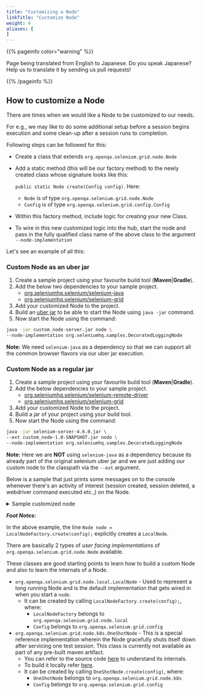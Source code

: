 ```yaml
---
title: "Customizing a Node"
linkTitle: "Customize Node"
weight: 4
aliases: [
]
---
```


{{% pageinfo color="warning" %}}
<p class="lead">
   <i class="fas fa-language display-4"></i> 
   Page being translated from 
   English to Japanese. Do you speak Japanese? Help us to translate
   it by sending us pull requests!
</p>
{{% /pageinfo %}}

## How to customize a Node

There are times when we would like a Node to be customized to our needs. 

For e.g., we may like to do some additional setup before a session begins execution and some clean-up after a session runs to completion.

Following steps can be followed for this:

* Create a class that extends `org.openqa.selenium.grid.node.Node`
* Add a static method (this will be our factory method) to the newly created class whose signature looks like this: 

  `public static Node create(Config config)`. Here:

    * `Node` is of type `org.openqa.selenium.grid.node.Node`
    * `Config` is of type `org.openqa.selenium.grid.config.Config`
* Within this factory method, include logic for creating your new Class.
* To wire in this new customized logic into the hub, start the node and pass in the fully qualified class name of the above class to the argument `--node-implementation`

Let's see an example of all this:

### Custom Node as an uber jar

1. Create a sample project using your favourite build tool (**Maven**|**Gradle**).
2. Add the below two dependencies to your sample project.
    * [org.seleniumhq.selenium/selenium-java](https://mvnrepository.com/artifact/org.seleniumhq.selenium/selenium-java)
    * [org.seleniumhq.selenium/selenium-grid](https://mvnrepository.com/artifact/org.seleniumhq.selenium/selenium-grid)
3. Add your customized Node to the project.
4. Build an [uber jar](https://imagej.net/develop/uber-jars) to be able to start the Node using `java -jar` command.
5. Now start the Node using the command:

```bash
java -jar custom_node-server.jar node \
--node-implementation org.seleniumhq.samples.DecoratedLoggingNode
```
**Note:** We need `selenium-java` as a dependency so that we can support all the common browser flavors via our uber jar execution.

### Custom Node as a regular jar

1. Create a sample project using your favourite build tool (**Maven**|**Gradle**).
2. Add the below dependencies to your sample project.
    * [org.seleniumhq.selenium/selenium-remote-driver](https://mvnrepository.com/artifact/org.seleniumhq.selenium/selenium-remote-driver)
    * [org.seleniumhq.selenium/selenium-grid](https://mvnrepository.com/artifact/org.seleniumhq.selenium/selenium-grid)
3. Add your customized Node to the project.
4. Build a jar of your project using your build tool.
5. Now start the Node using the command:

```bash
java -jar selenium-server-4.6.0.jar \
--ext custom_node-1.0-SNAPSHOT.jar node \
--node-implementation org.seleniumhq.samples.DecoratedLoggingNode
```
**Note:** Here we are **NOT** using `selenium-java` as a dependency because its already part of the original selenium uber jar and we are just adding our custom node to the classpath via the `--ext` argument.

Below is a sample that just prints some messages on to the console whenever there's an activity of interest (session created, session deleted, a webdriver command executed etc.,) on the Node.


<details>
<summary>Sample customized node</summary>

```java
package org.seleniumhq.samples;

import java.net.URI;
import java.util.UUID;
import org.openqa.selenium.Capabilities;
import org.openqa.selenium.NoSuchSessionException;
import org.openqa.selenium.WebDriverException;
import org.openqa.selenium.grid.config.Config;
import org.openqa.selenium.grid.data.CreateSessionRequest;
import org.openqa.selenium.grid.data.CreateSessionResponse;
import org.openqa.selenium.grid.data.NodeId;
import org.openqa.selenium.grid.data.NodeStatus;
import org.openqa.selenium.grid.data.Session;
import org.openqa.selenium.grid.log.LoggingOptions;
import org.openqa.selenium.grid.node.HealthCheck;
import org.openqa.selenium.grid.node.Node;
import org.openqa.selenium.grid.node.local.LocalNodeFactory;
import org.openqa.selenium.grid.security.Secret;
import org.openqa.selenium.grid.security.SecretOptions;
import org.openqa.selenium.grid.server.BaseServerOptions;
import org.openqa.selenium.internal.Either;
import org.openqa.selenium.remote.SessionId;
import org.openqa.selenium.remote.http.HttpRequest;
import org.openqa.selenium.remote.http.HttpResponse;
import org.openqa.selenium.remote.tracing.Tracer;

public class DecoratedLoggingNode extends Node {

  private Node node;

  protected DecoratedLoggingNode(Tracer tracer, URI uri, Secret registrationSecret) {
    super(tracer, new NodeId(UUID.randomUUID()), uri, registrationSecret);
  }

  public static Node create(Config config) {
    LoggingOptions loggingOptions = new LoggingOptions(config);
    BaseServerOptions serverOptions = new BaseServerOptions(config);
    URI uri = serverOptions.getExternalUri();
    SecretOptions secretOptions = new SecretOptions(config);

    // Refer to the foot notes for additional context on this line.
    Node node = LocalNodeFactory.create(config);

    DecoratedLoggingNode wrapper = new DecoratedLoggingNode(loggingOptions.getTracer(),
        uri, secretOptions.getRegistrationSecret());
    wrapper.node = node;
    return wrapper;
  }

  @Override
  public Either<WebDriverException, CreateSessionResponse> newSession(
      CreateSessionRequest sessionRequest) {
    System.out.println("Before newSession()");
    try {
      return this.node.newSession(sessionRequest);
    } finally {
      System.out.println("After newSession()");
    }
  }

  @Override
  public HttpResponse executeWebDriverCommand(HttpRequest req) {
    try {
      System.out.println("Before executeWebDriverCommand(): " + req.getUri());
      return node.executeWebDriverCommand(req);
    } finally {
      System.out.println("After executeWebDriverCommand()");
    }
  }

  @Override
  public Session getSession(SessionId id) throws NoSuchSessionException {
    try {
      System.out.println("Before getSession()");
      return node.getSession(id);
    } finally {
      System.out.println("After getSession()");
    }
  }

  @Override
  public HttpResponse uploadFile(HttpRequest req, SessionId id) {
    try {
      System.out.println("Before uploadFile()");
      return node.uploadFile(req, id);
    } finally {
      System.out.println("After uploadFile()");
    }
  }

  @Override
  public void stop(SessionId id) throws NoSuchSessionException {
    try {
      System.out.println("Before stop()");
      node.stop(id);
    } finally {
      System.out.println("After stop()");
    }
  }

  @Override
  public boolean isSessionOwner(SessionId id) {
    try {
      System.out.println("Before isSessionOwner()");
      return node.isSessionOwner(id);
    } finally {
      System.out.println("After isSessionOwner()");
    }
  }

  @Override
  public boolean isSupporting(Capabilities capabilities) {
    try {
      System.out.println("Before isSupporting");
      return node.isSupporting(capabilities);
    } finally {
      System.out.println("After isSupporting()");
    }
  }

  @Override
  public NodeStatus getStatus() {
    try {
      System.out.println("Before getStatus()");
      return node.getStatus();
    } finally {
      System.out.println("After getStatus()");
    }
  }

  @Override
  public HealthCheck getHealthCheck() {
    try {
      System.out.println("Before getHealthCheck()");
      return node.getHealthCheck();
    } finally {
      System.out.println("After getHealthCheck()");
    }
  }

  @Override
  public void drain() {
    try {
      System.out.println("Before drain()");
      node.drain();
    } finally {
      System.out.println("After drain()");
    }

  }

  @Override
  public boolean isReady() {
    try {
      System.out.println("Before isReady()");
      return node.isReady();
    } finally {
      System.out.println("After isReady()");
    }
  }
}
```
</details>

**_Foot Notes:_**

In the above example, the line `Node node = LocalNodeFactory.create(config);` explicitly creates a `LocalNode`.

There are basically 2 types of *user facing implementations* of `org.openqa.selenium.grid.node.Node` available. 

These classes are good starting points to learn how to build a custom Node and also to learn the internals of a Node.

* `org.openqa.selenium.grid.node.local.LocalNode` - Used to represent a long running Node and is the default implementation that gets wired in when you start a `node`. 
    * It can be created by calling `LocalNodeFactory.create(config);`, where:
      * `LocalNodeFactory` belongs to `org.openqa.selenium.grid.node.local`
      * `Config` belongs to `org.openqa.selenium.grid.config`
* `org.openqa.selenium.grid.node.k8s.OneShotNode` - This is a special reference implementation wherein the Node gracefully shuts itself down after servicing one test session. This class is currently not available as part of any pre-built maven artifact.
  *  You can refer to the source code [here](https://github.com/SeleniumHQ/selenium/blob/trunk/java/src/org/openqa/selenium/grid/node/k8s/OneShotNode.java) to understand its internals. 
  *  To build it locally refer [here](https://github.com/SeleniumHQ/selenium/blob/trunk/deploys/k8s/README.md). 
  *  It can be created by calling `OneShotNode.create(config)`, where:
      * `OneShotNode` belongs to `org.openqa.selenium.grid.node.k8s`
      * `Config` belongs to `org.openqa.selenium.grid.config`
